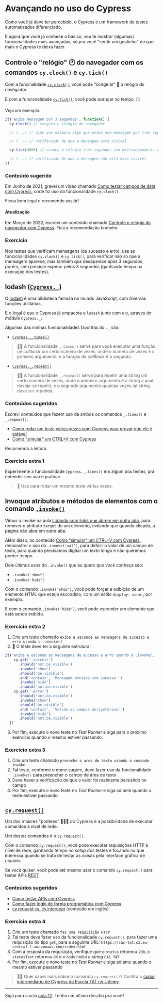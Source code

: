 # Avançando no uso do Cypress

Como você já deve ter percebido, o Cypress é um framework de testes automatizados diferenciado.

E agora que você já conhece o básico, vou te mostrar (algumas) funcionalidades mais avançadas, só pra você "sentir um gostinho" do que mais o Cypress te deixa fazer.

## Controle o "relógio" 🕐 do navegador com os comandos `cy.clock()` e `cy.tick()`

Com a funcinalidade [`cy.clock()`](https://on.cypress.io/clock), você pode "congelar" 🧊 o relógio do navegador.

E com a funcionalidade [`cy.tick()`](https://on.cypress.io/tick), você pode avançar no tempo. 🕒

Veja um exemplo:

```js
it('exibe mensagem por 3 segundos', function() {
  cy.clock() // congela o relógio do navegador

  // (...) // ação que dispara algo que exibe uma mensagem por três segundos

  // (...) // verificação de que a mensagem está visível

  cy.tick(3000) // avança o relógio três segundos (em milissegundos). Avanço este tempo para não perdê-lo esperando.

  // (...) // verificação de que a mensagem não está mais visível
})
```

### Conteúdo sugerido

Em Junho de 2021, gravei um vídeo chamado [Como testar campos de data com Cypress](https://youtu.be/wiDOdfmuR2o), onde fiz uso da funcionalidade `cy.clock()`.

Ficou bem legal e recomendo assitir!

#### Atualização

Em Março de 2022, escrevi um conteúdo chamado [Controle o relógio do navegador com Cypress](https://talkingabouttesting.com/2022/03/20/controle-o-relogio-do-navegador-com-cypress/). Fica a recomendação também.

### Exercício

Nos testes que verificam mensagens (de sucesso e erro), use as funcionalidades `cy.clock()` e `cy.tick()`, para verificar não só que a mensagem aparece, mas também que desaparece após 3 segundos, porém, sem precisar esperar pelos 3 segundos (ganhando tempo na execução dos testes).

## lodash ([`Cypress._`](https://docs.cypress.io/api/utilities/_))

O [lodash](https://lodash.com) é uma biblioteca famosa no mundo JavaScript, com diversas funções utilitárias.

E o legal é que o Cypress já empacota o `lodash` junto com ele, através do módulo `Cypress._`.

Algumas das minhas funcionalidades favoritas do `._` são:

- [`Cypress._.times()`](https://lodash.com/docs/4.17.15#times)

> 👨‍🏫 A funcionalidade `_.times()` serve para você executar uma função de _callback_ um certo número de vezes, onde o número de vezes é o primeiro argumento, e a função de _callback_ é o segundo.

- [`Cypress._.repeat()`](https://lodash.com/docs/4.17.15#repeat)

> 👨‍🏫  A funcionalidade `_.repeat()` serve para repetir uma string um certo número de vezes, onde o primeiro argumento é a string a qual deseja-se repetir, e o segundo argumento quantas vezes tal string deve ser repetida.

### Conteúdos sugeridos

Escrevi conteúdos que fazem uso de ambos os comandos `_.times()` e `_.repeat()`.

- [Como rodar um teste várias vezes com Cypress para provar que ele é estável](https://talkingabouttesting.com/2021/02/06/como-rodar-um-teste-varias-vezes-com-cypress-para-provar-que-ele-e-estavel/)
- [Como “simular” um CTRL+V com Cypress](https://talkingabouttesting.com/2022/02/11/como-simular-um-ctrlv-com-cypress)

Recomendo a leitura.

### Exercício extra 1

Experimente a funcionalidade `Cypress._.times()` em algum dos testes, pra entender seu uso e praticar.

> 🙊 Use para rodar um mesmo teste várias vezes.

## Invoque atributos e métodos de elementos com o comando [`.invoke()`](https://on.cypress.io/invoke)

Vimos o invoke na aula [Lidando com links que abrem em outra aba](./07.md), para remover o atributo `target` de um elemento, evitando que quando clicado, a página não abra em outra aba.

Além disso, no conteúdo [Como “simular” um CTRL+V com Cypress](https://talkingabouttesting.com/2022/02/11/como-simular-um-ctrlv-com-cypress), demonstrei o uso do `.invoke('val')`, para definir o valor de um campo de texto, para quando precisamos digitar um texto longo e não queremos perder tempo.

Dois últimos usos do `.invoke()` que eu quero que você conheça são:

- `.invoke('show')`
- `.invoke('hide')`

Com o comando `.invoke('show')`, você pode forçar a exibição de um elemento HTML que esteja escondido, com um estilo `display: none;`, por exemplo.

E com o comando `.invoke('hide')`, você pode esconder um elemento que está sendo exibido.
### Exercício extra 2

1. Crie um teste chamado `exibe e esconde as mensagens de sucesso e erro usando o .invoke()`
2. 🙊 O teste deve ter a seguinte estrutura:

```js
it('exibe e esconde as mensagens de sucesso e erro usando o .invoke', () => {
    cy.get('.success')
      .should('not.be.visible')
      .invoke('show')
      .should('be.visible')
      .and('contain', 'Mensagem enviada com sucesso.')
      .invoke('hide')
      .should('not.be.visible')
    cy.get('.error')
      .should('not.be.visible')
      .invoke('show')
      .should('be.visible')
      .and('contain', 'Valide os campos obrigetórios!')
      .invoke('hide')
      .should('not.be.visible')
  })
```

3. Por fim, execute o novo teste no _Test Runner_ e siga para o próximo exercício quando o mesmo estiver passando.

### Exercício extra 3

1. Crie um teste chamado `preenche a area de texto usando o comando invoke`
2. Tal teste, conforme o nome sugere, deve fazer uso da funcionalidade `.invoke()` para preencher o campo de área de texto
3. Deve haver a verificação de que o valor foi realmente persistido no campo
4. Por fim, execute o novo teste no _Test Runner_ e siga adiante quando o teste estiver passando

## [`cy.request()`](https://on.cypress.io/request)

Um dos maiores "poderes" 🦸🏽‍♂️ do Cypress é a possibilidade de executar comandos à nível de rede.

Um destes comandos é o `cy.request()`.

Com o comando `cy.request()`, você pode executar requisições HTTP à nível de rede, ganhando tempo no _setup_ dos testes e focando no que interessa quando se trata de testar as coisas pela interface gráfica de usuário.

Se você quiser, você pode até mesmo usar o comando `cy.request()` para testar APIs [REST](https://pt.wikipedia.org/wiki/REST).

### Conteúdos sugeridos

- [Como testar APIs com Cypress](https://talkingabouttesting.com/2021/02/07/como-verificar-a-estrutura-do-body-de-um-esquema-json-com-cypress/)
- [Como fazer login de forma programática com Cypress](https://talkingabouttesting.com/2021/12/14/como-fazer-login-de-forma-programatica-com-cypress/)
- [cy.request vs. cy.intercept](https://dev.to/walmyrlimaesilv/cy-request-vs-cy-intercept-cmi) (conteúdo em inglês)

### Exercício extra 4

1. Crie um teste chamado `faz uma requisição HTTP`
2. Tal teste deve fazer uso da funcionalidade `cy.request()`, para fazer uma requisição do tipo `get`, para a seguinte URL: `https://cac-tat.s3.eu-central-1.amazonaws.com/index.html`
3. Com a resposta da requisição, verifique que o `status` retornou `200`, o `statusText` retornou `OK` e o `body` inclui a _string_ `CAC TAT`
4. Por fim, execute o novo teste no _Test Runner_ e siga adiante quando o mesmo estiver passando

> 👨‍🏫 Quer saber mais sobre o comando `cy.request()`? Confira o [curso intermediário de Cypress da Escola TAT no Udemy](https://www.udemy.com/course/testes-automatizados-com-cypress-intermediario/?referralCode=F14505FB0076672E51A2).

___

Siga para a aula [aula 12](./12.md). Tenho um último desafio pra você!
